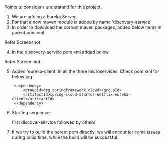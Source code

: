 Points to consider / understand for this project.

1. We are adding a Eureka Server.
2. For that a new maven module is added by name 'discovery-service'
3. In order to download the correct maven packages, added below items in parent pom.xml

Refer Screenshot

 4. In the discovery-service pom.xml added below

Refer Screenshot


5. Added 'eureka-client' in all the three microservices. Check pom.xml for below tag

        <dependency>
            <groupId>org.springframework.cloud</groupId>
            <artifactId>spring-cloud-starter-netflix-eureka-client</artifactId>
        </dependency>


6. Starting sequence

    first discover-service
    followed by others

7. If we try to build the parent pom directly, we will encounter some issues during build time, while the build will be successful.

